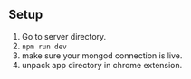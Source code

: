 ## Setup

1) Go to server directory.
2) ``` npm run dev ```
3) make sure your mongod connection is live.
4) unpack app directory in chrome extension.